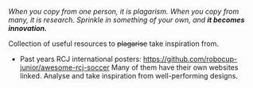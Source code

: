 _When you copy from one person, it is plagarism. When you copy from many, it is research. Sprinkle in something of your own, and **it becomes innovation.**_

Collection of useful resources to ~~plagarise~~ take inspiration from.

- Past years RCJ international posters:
https://github.com/robocup-junior/awesome-rcj-soccer
Many of them have their own websites linked. Analyse and take inspiration from well-performing designs.